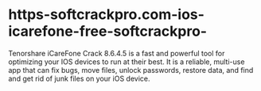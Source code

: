 # https-softcrackpro.com-ios-icarefone-free-softcrackpro-
Tenorshare iCareFone Crack 8.6.4.5 is a fast and powerful tool for optimizing your IOS devices to run at their best. It is a reliable, multi-use app that can fix bugs, move files, unlock passwords, restore data, and find and get rid of junk files on your iOS device. 
